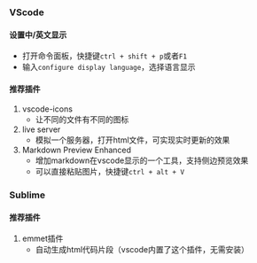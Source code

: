 ### VScode

#### 设置中/英文显示

+ 打开命令面板，快捷键`ctrl + shift + p`或者`F1`
+ 输入`configure display language`，选择语言显示

#### 推荐插件

1. vscode-icons
   + 让不同的文件有不同的图标
2. live server
   + 模拟一个服务器，打开html文件，可实现实时更新的效果
3. Markdown Preview Enhanced
   + 增加markdown在vscode显示的一个工具，支持侧边预览效果
   + 可以直接粘贴图片，快捷键`ctrl + alt + V`


### Sublime

#### 推荐插件

1. emmet插件
   + 自动生成html代码片段（vscode内置了这个插件，无需安装）
